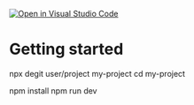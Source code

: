 [![Open in Visual Studio Code](https://classroom.github.com/assets/open-in-vscode-c66648af7eb3fe8bc4f294546bfd86ef473780cde1dea487d3c4ff354943c9ae.svg)](https://classroom.github.com/online_ide?assignment_repo_id=9896148&assignment_repo_type=AssignmentRepo)
# Getting started

npx degit user/project my-project
cd my-project

npm install
npm run dev
